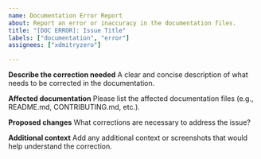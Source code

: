 ```yaml
---
name: Documentation Error Report
about: Report an error or inaccuracy in the documentation files.
title: "[DOC ERROR]: Issue Title"
labels: ["documentation", "error"]
assignees: ["xdmitryzero"]

---
```


**Describe the correction needed**
A clear and concise description of what needs to be corrected in the documentation.

**Affected documentation**
Please list the affected documentation files (e.g., README.md, CONTRIBUTING.md, etc.).

**Proposed changes**
What corrections are necessary to address the issue?

**Additional context**
Add any additional context or screenshots that would help understand the correction.
